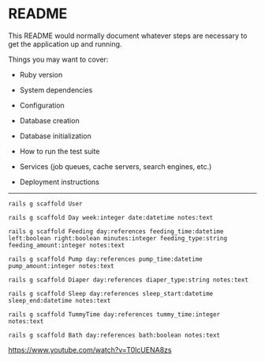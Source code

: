 # README

This README would normally document whatever steps are necessary to get the
application up and running.

Things you may want to cover:

* Ruby version

* System dependencies

* Configuration

* Database creation

* Database initialization

* How to run the test suite

* Services (job queues, cache servers, search engines, etc.)

* Deployment instructions

---

```
rails g scaffold User

rails g scaffold Day week:integer date:datetime notes:text

rails g scaffold Feeding day:references feeding_time:datetime left:boolean right:boolean minutes:integer feeding_type:string feeding_amount:integer notes:text

rails g scaffold Pump day:references pump_time:datetime pump_amount:integer notes:text

rails g scaffold Diaper day:references diaper_type:string notes:text

rails g scaffold Sleep day:references sleep_start:datetime sleep_end:datetime notes:text

rails g scaffold TummyTime day:references tummy_time:integer notes:text

rails g scaffold Bath day:references bath:boolean notes:text
```

https://www.youtube.com/watch?v=T0lcUENA8zs
